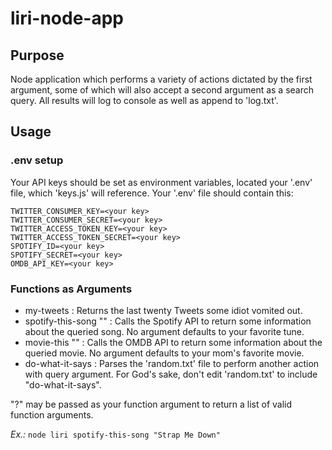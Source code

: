 # liri-node-app

## Purpose
Node application which performs a variety of actions dictated by the first argument, some of which will also accept a second argument as a search query. All results will log to console as well as append to 'log.txt'.

## Usage
### .env setup

Your API keys should be set as environment variables, located your '.env' file, which 'keys.js' will reference. Your '.env' file should contain this:

```
TWITTER_CONSUMER_KEY=<your key>
TWITTER_CONSUMER_SECRET=<your key>
TWITTER_ACCESS_TOKEN_KEY=<your key>
TWITTER_ACCESS_TOKEN_SECRET=<your key>
SPOTIFY_ID=<your key>
SPOTIFY_SECRET=<your key>
OMDB_API_KEY=<your key>
```

### Functions as Arguments
- my-tweets : Returns the last twenty Tweets some idiot vomited out.
- spotify-this-song "<query>" : Calls the Spotify API to return some information about the queried song. No argument defaults to your favorite tune.
- movie-this "<query>" : Calls the OMDB API to return some information about the queried movie. No argument defaults to your mom's favorite movie.
- do-what-it-says : Parses the 'random.txt' file to perform another action with query argument. For God's sake, don't edit 'random.txt' to include "do-what-it-says".

"?" may be passed as your function argument to return a list of valid function arguments.

*Ex.:* `node liri spotify-this-song "Strap Me Down"`
 